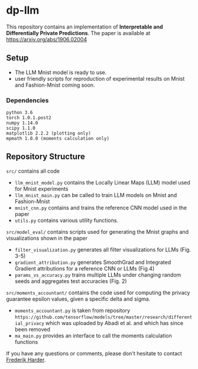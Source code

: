 # dp-llm


This repository contains an implementation of __Interpretable and Differentially Private Predictions__. The paper is available at https://arxiv.org/abs/1906.02004 

## Setup

- The LLM Mnist model is ready to use.
- user friendly scripts for reproduction of experimental results on Mnist and Fashion-Mnist coming soon. 

### Dependencies
    python 3.6
    torch 1.0.1.post2
    numpy 1.14.0
    scipy 1.1.0
    matplotlib 2.2.2 (plotting only)
    mpmath 1.0.0 (moments calculation only)


## Repository Structure

`src/` contains all code
- `llm_mnist_model.py` contains the Locally Linear Maps (LLM) model used for Mnist experiments
- `llm_mnist_main.py` can be called to train LLM models on Mnist and Fashion-Mnist
- `mnist_cnn.py` contains and trains the reference CNN model used in the paper
- `utils.py` contains various utility functions.

`src/model_eval/` contains scripts used for generating the Mnist graphs and visualizations shown in the paper
- `filter_visualization.py` generates all filter visualizations for LLMs (Fig. 3-5)
- `gradient_attribution.py` generates SmoothGrad and Integrated Gradient attributions for a reference CNN or LLMs (Fig.4)
- `params_vs_accuracy.py` trains multiple LLMs under changing random seeds and aggregates test accuracies (Fig. 2)

`src/moments_accountant/` contains the code used for computing the privacy guarantee epsilon values, given a specific delta and sigma. 
- `moments_accountant.py` is taken from repository `https://github.com/tensorflow/models/tree/master/research/differential_privacy` which was uploaded by Abadi et al. and which has since been removed
- `ma_main.py` provides an interface to call the moments calculation functions


If you have any questions or comments, please don't hesitate to contact [Frederik Harder](https://ei.is.tuebingen.mpg.de/employees/fharder).
